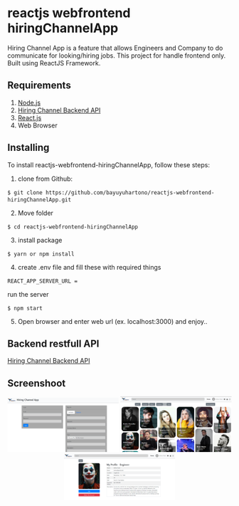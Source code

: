 


# reactjs webfrontend hiringChannelApp
Hiring Channel App is a feature that allows Engineers and Company to do communicate for looking/hiring jobs. This project for handle frontend only. Built using ReactJS Framework.

## Requirements
1. [Node.js](https://nodejs.org/en/)
2. [Hiring Channel Backend API]([https://github.com/bayuyuhartono/expressjs-restful-hiringChannelApp](https://github.com/bayuyuhartono/expressjs-restful-hiringChannelApp))
3. [React.js]([https://reactjs.org/](https://reactjs.org/))
4. Web Browser

## Installing
To install reactjs-webfrontend-hiringChannelApp, follow these steps:
1. clone from Github:
```
$ git clone https://github.com/bayuyuhartono/reactjs-webfrontend-hiringChannelApp.git
```
2. Move folder
```
$ cd reactjs-webfrontend-hiringChannelApp
```
3. install package
```
$ yarn or npm install
```
4. create .env file and fill these with required things
```
REACT_APP_SERVER_URL =
```
run the server
```
$ npm start
```
5. Open browser and enter web url (ex. localhost:3000) and enjoy..

## Backend restfull API
[Hiring Channel Backend API]([https://github.com/bayuyuhartono/expressjs-restful-hiringChannelApp](https://github.com/bayuyuhartono/expressjs-restful-hiringChannelApp))

## Screenshoot

<div align="center">
    <img width="250" src="https://raw.githubusercontent.com/bayuyuhartono/reactjs-webfrontend-hiringChannelApp/master/public/auth.PNG">
    <img width="250" src="https://raw.githubusercontent.com/bayuyuhartono/reactjs-webfrontend-hiringChannelApp/master/public/home.PNG">
    <img width="250" src="https://raw.githubusercontent.com/bayuyuhartono/reactjs-webfrontend-hiringChannelApp/master/public/profile.PNG">
</div>
